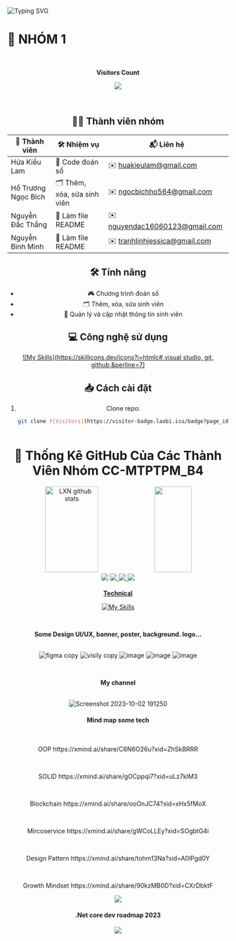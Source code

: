 <!--Title @LXN-->
![Typing SVG](https://readme-typing-svg.herokuapp.com/?color=00b3ff&size=35&center=true&vCenter=true&width=1000&lines=HELLO👋;Nhóm+1;Welcome!) 


# 🌟 NHÓM 1
<div align="center">
<br><p align="centre"><b> Visitors Count  </b></p>  
<p align="center"><img align="center" src="https://profile-counter.glitch.me/{Hua-Kieu-Lam}/count.svg" /></p> 
<br>

## 🧑‍💻 Thành viên nhóm
| 👤 Thành viên            | 🛠️ Nhiệm vụ                  | 📬 Liên hệ                        |
|--------------------------|-------------------------------|------------------------------------ |
| Hứa Kiều Lam            | 🔢 Code đoán số                | ✉️ huakieulam@gmail.com            |
| Hồ Trương Ngọc Bích     | 🗂 Thêm, xóa, sửa sinh viên    | ✉️ ngocbichho564@gmail.com         |
| Nguyễn Đắc Thắng        | 📄 Làm file README             | ✉️ nguyendac16060123@gmail.com     |
| Nguyễn Bình Minh        | 📄 Làm file README             | ✉️ tranhlinhjessica@gmail.com      |

## 🛠 Tính năng
- 🎮 Chương trình đoán số
- 🗂 Thêm, xóa, sửa sinh viên
- 📄 Quản lý và cập nhật thông tin sinh viên

## 💻 Công nghệ sử dụng
[![My Skills](https://skillicons.dev/icons?i=htmlc#,visual studio, git, github,&perline=7)](https://skillicons.dev)

## 📥 Cách cài đặt
1. Clone repo:
   ```bash
   git clone ![Visitors](https://visitor-badge.laobi.icu/badge?page_id=yourusername.CC-MTPTPM_B4)



# 🌟 Thống Kê GitHub Của Các Thành Viên Nhóm CC-MTPTPM_B4



<!--Skill And More Information--> 
<div align="center">  
  <img width="49%" height="195px" src="https://github-readme-stats.vercel.app/api?username=luongxuannhat&show_icons=true&count_private=true&hide_border=true&title_color=00b3ff&icon_color=00b4ff&text_color=c9d1d9&bg_color=0d1117" alt="LXN github stats" /> 
  <img width="41%" height="195px" src="https://github-readme-stats.vercel.app/api/top-langs/?username=luongxuannhat&layout=compact&hide_border=true&title_color=00b3ff&text_color=00b4ff&bg_color=0d1117" />
</div> 

<!--Social Media-->  
<div align="center"> 
<a href="https://www.tiktok.com/@luongxuannhat" target="_blank"><img src="https://img.shields.io/badge/TikTok-000?style=for-the-badge&logo=tiktok&logoColor=white" ></a>
 <a href="https://www.instagram.com/luongxuannhat/" target="_blank"><img src="https://img.shields.io/badge/-Instagram-%23E4405F?style=for-the-badge&logo=instagram&logoColor=white"</a> 
 <a href="https://www.facebook.com/luongxuannhat114" target="_blank"><img src="https://img.shields.io/badge/-Facebook-%232F75E5?style=for-the-badge&logo=facebook&logoColor=white"</a> 
<a href="https://www.youtube.com/@XuanNhatDev" target="_blank"><img src="https://img.shields.io/badge/Youtube-%23ff0001?style=for-the-badge&logo=youtube&logoColor=white"</a> 
 </div>

<br>
<div align="center" > 
<trong><b>Technical</b></trong>
<p>

[![My Skills](https://skillicons.dev/icons?i=html,c#,&perline=7)](https://skillicons.dev)

</p>
 </div>

   
   
<br><p align="centre"><b>Some Design UI/UX, banner, poster, background. logo...</b></p>  
![figma copy](https://github.com/LuongXuanNhat/LuongXuanNhat/assets/96036623/dd752136-7099-4f66-a22d-6a9d255668d3)
![visily copy](https://github.com/LuongXuanNhat/LuongXuanNhat/assets/96036623/026889ad-fb46-450e-ba23-b80b9c6cd82a)
![image](https://github.com/LuongXuanNhat/LuongXuanNhat/assets/96036623/ad5c043d-f4c3-4c84-b3cc-ec8076b6e49d)
![image](https://github.com/LuongXuanNhat/LuongXuanNhat/assets/96036623/83eabc08-89ee-4ffb-bff6-d65b4eec2302)
![image](https://github.com/LuongXuanNhat/LuongXuanNhat/assets/96036623/d596ba34-e703-4df7-baaf-5e3334c10ba4)

<br><p align="centre"><b>My channel</b></p>  
![Screenshot 2023-10-02 191250](https://github.com/LuongXuanNhat/LuongXuanNhat/assets/96036623/0c1a9d10-d9a1-4657-b808-bc30f9380c17)

<!-- <a href="https://github.com/bastndev/41uN"><img src="https://s01.flagcounter.com/countxl/41uN/bg_0D1117/txt_FFFFFF/border_0D1117/columns_8/maxflags_16/viewers_0/labels_1/pageviews_0/flags_0/percent_0/" alt="@bastndev" border="0"></a> -->
<!--   
<a href="https://info.flagcounter.com/41uN"><img src="https://s01.flagcounter.com/countxl/41uN/bg_0D1117/txt_FFFFFF/border_0D1117/columns_8/maxflags_16/viewers_0/labels_1/pageviews_0/flags_0/percent_0/" alt="Flag Counter" border="0"></a>  -->

<h4 align="center"> Mind map some tech </h5>
<br><p align="centre"> OOP                   https://xmind.ai/share/C6N6O26u?xid=ZhSkBRRR  </p>  
<br><p align="centre">  SOLID                https://xmind.ai/share/gOCppqi7?xid=uLz7kIM3 </p> 
<br><p align="centre"> Blockchain        https://xmind.ai/share/ooOnJC74?xid=xHx5fMoX  </p> 
<br><p align="centre">  Mircoservice     https://xmind.ai/share/gWCoLLEy?xid=SOgbtG4i </p> 
<br><p align="centre"> Design Pattern  https://xmind.ai/share/tohm13Na?xid=A0lPgd0Y  </p> 
<br><p align="centre"> Growth Mindset                 https://xmind.ai/share/90kzMB0D?xid=CXrDbktF</p>  


![](https://github.com/Platane/snk/raw/output/github-contribution-grid-snake.svg)

<h4 align="center"> .Net core dev roadmap 2023 </h5>
<img src="https://github.com/LuongXuanNhat/LuongXuanNhat/assets/96036623/0c3397cd-3c4b-4a8d-9719-f2942973e1fb"/>









